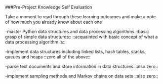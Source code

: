 ###Pre-Project Knowledge Self Evaluation

Take a moment to read through these learning outcomes and make a note of how
much you already know about each one

-master Python data structures and data processing algorithms
::basic grasp of simple data structures::
::acquainted with basic concept of what a data processing algorithm is::

-implement data structures including linked lists, hash tables, stacks, queues and heaps
::zero all of the above::

-parse text documents and store information in data structures
::also zero::

-implement sampling methods and Markov chains on data sets
::also zero::
